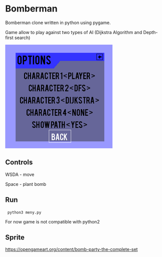 # Bomberman 
 
Bomberman clone written in python using pygame. 
 
Game allow to play against two types of AI (Dijkstra Algorithm and Depth-first search) 
 
![](images/git1.png)
 
## Controls 
WSDA - move 

Space - plant bomb 
 
## Run 
`` 
python3 meny.py 
`` 
 
For now game is not compatible with python2 
## Sprite 
 
https://opengameart.org/content/bomb-party-the-complete-set 